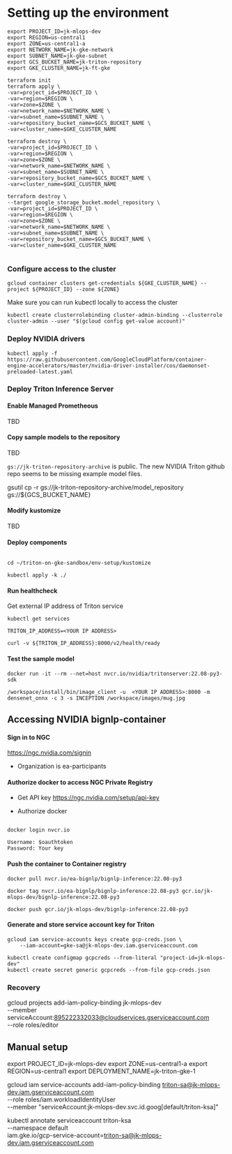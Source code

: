 # Setting up the environment




```
export PROJECT_ID=jk-mlops-dev
export REGION=us-central1
export ZONE=us-central1-a
export NETWORK_NAME=jk-gke-network
export SUBNET_NAME=jk-gke-subnet
export GCS_BUCKET_NAME=jk-triton-repository
export GKE_CLUSTER_NAME=jk-ft-gke

```

```
terraform init
terraform apply \
-var=project_id=$PROJECT_ID \
-var=region=$REGION \
-var=zone=$ZONE \
-var=network_name=$NETWORK_NAME \
-var=subnet_name=$SUBNET_NAME \
-var=repository_bucket_name=$GCS_BUCKET_NAME \
-var=cluster_name=$GKE_CLUSTER_NAME 

```

```
terraform destroy \
-var=project_id=$PROJECT_ID \
-var=region=$REGION \
-var=zone=$ZONE \
-var=network_name=$NETWORK_NAME \
-var=subnet_name=$SUBNET_NAME \
-var=repository_bucket_name=$GCS_BUCKET_NAME \
-var=cluster_name=$GKE_CLUSTER_NAME 

```

```
terraform destroy \
--target google_storage_bucket.model_repository \
-var=project_id=$PROJECT_ID \
-var=region=$REGION \
-var=zone=$ZONE \
-var=network_name=$NETWORK_NAME \
-var=subnet_name=$SUBNET_NAME \
-var=repository_bucket_name=$GCS_BUCKET_NAME \
-var=cluster_name=$GKE_CLUSTER_NAME


```


### Configure access to the cluster

```
gcloud container clusters get-credentials ${GKE_CLUSTER_NAME} --project ${PROJECT_ID} --zone ${ZONE} 
```

Make sure you can run kubectl locally to access the cluster

```
kubectl create clusterrolebinding cluster-admin-binding --clusterrole cluster-admin --user "$(gcloud config get-value account)"
```

### Deploy NVIDIA drivers

```
kubectl apply -f https://raw.githubusercontent.com/GoogleCloudPlatform/container-engine-accelerators/master/nvidia-driver-installer/cos/daemonset-preloaded-latest.yaml 
```


### Deploy Triton Inference Server

#### Enable Managed Prometheous

TBD

#### Copy sample models to the repository

TBD

`gs://jk-triton-repository-archive` is public. The new NVIDIA Triton github repo seems to be missing example model files.

gsutil cp -r gs://jk-triton-repository-archive/model_repository gs://${GCS_BUCKET_NAME} 

#### Modify kustomize

TBD

#### Deploy components

```

cd ~/triton-on-gke-sandbox/env-setup/kustomize

kubectl apply -k ./

```

#### Run healthcheck

Get external IP address of Triton service

```
kubectl get services
```


```
TRITON_IP_ADDRESS=<YOUR IP ADDRESS>

curl -v ${TRITON_IP_ADDRESS}:8000/v2/health/ready
```

#### Test the sample model

```
docker run -it --rm --net=host nvcr.io/nvidia/tritonserver:22.08-py3-sdk
```

```
/workspace/install/bin/image_client -u  <YOUR IP ADDRESS>:8000 -m densenet_onnx -c 3 -s INCEPTION /workspace/images/mug.jpg
```


## Accessing NVIDIA bignlp-container

#### Sign in to NGC

https://ngc.nvidia.com/signin

- Organization is ea-participants

#### Authorize docker to access NGC Private Registry

- Get API key
https://ngc.nvidia.com/setup/api-key 

- Authorize docker

```

docker login nvcr.io

Username: $oauthtoken
Password: Your key

```

#### Push the container to Container registry 

```
docker pull nvcr.io/ea-bignlp/bignlp-inference:22.08-py3

docker tag nvcr.io/ea-bignlp/bignlp-inference:22.08-py3 gcr.io/jk-mlops-dev/bignlp-inference:22.08-py3

docker push gcr.io/jk-mlops-dev/bignlp-inference:22.08-py3
```




#### Generate and store service account key for Triton

```
gcloud iam service-accounts keys create gcp-creds.json \
    --iam-account=gke-sa@jk-mlops-dev.iam.gserviceaccount.com
```

```
kubectl create configmap gcpcreds --from-literal "project-id=jk-mlops-dev"
kubectl create secret generic gcpcreds --from-file gcp-creds.json
```

### Recovery

gcloud projects add-iam-policy-binding jk-mlops-dev \
  --member serviceAccount:895222332033@cloudservices.gserviceaccount.com \
  --role roles/editor



  ## Manual setup

export PROJECT_ID=jk-mlops-dev
export ZONE=us-central1-a
export REGION=us-central1
export DEPLOYMENT_NAME=jk-triton-gke-1



gcloud iam service-accounts add-iam-policy-binding triton-sa@jk-mlops-dev.iam.gserviceaccount.com \
    --role roles/iam.workloadIdentityUser \
    --member "serviceAccount:jk-mlops-dev.svc.id.goog[default/triton-ksa]"


kubectl annotate serviceaccount triton-ksa \
    --namespace default \
    iam.gke.io/gcp-service-account=triton-sa@jk-mlops-dev.iam.gserviceaccount.com
